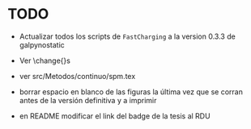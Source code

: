 # TODO

* Actualizar todos los scripts de `FastCharging` a la version 0.3.3 de galpynostatic

* Ver \change{}s

* ver src/Metodos/continuo/spm.tex 

* borrar espacio en blanco de las figuras la última vez que se corran antes de la versión definitiva y a imprimir

* en README modificar el link del badge de la tesis al RDU
